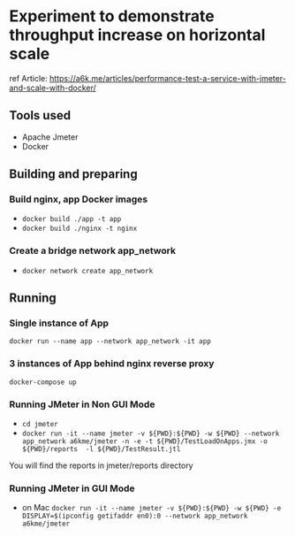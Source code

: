 # Experiment to demonstrate throughput increase on horizontal scale
ref Article: https://a6k.me/articles/performance-test-a-service-with-jmeter-and-scale-with-docker/

## Tools used

- Apache Jmeter
- Docker

## Building and preparing

### Build nginx, app Docker images

- `docker build ./app -t app`
- `docker build ./nginx -t nginx`

### Create a bridge network app_network

- `docker network create app_network`

## Running

### Single instance of App

`docker run --name app --network app_network -it app`

### 3 instances of App behind nginx reverse proxy

`docker-compose up`

### Running JMeter in Non GUI Mode

- `cd jmeter`
- `docker run -it --name jmeter -v ${PWD}:${PWD} -w ${PWD} --network app_network a6kme/jmeter -n -e -t ${PWD}/TestLoadOnApps.jmx -o ${PWD}/reports  -l ${PWD}/TestResult.jtl`

You will find the reports in jmeter/reports directory

### Running JMeter in GUI Mode

- on Mac `docker run -it --name jmeter -v ${PWD}:${PWD} -w ${PWD} -e DISPLAY=$(ipconfig getifaddr en0):0 --network app_network a6kme/jmeter`
